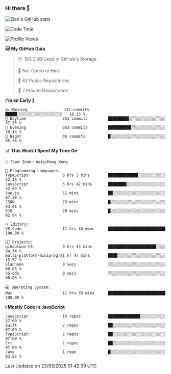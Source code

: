 ### Hi there 👋

![Elan's GitHub stats](https://github-readme-stats.vercel.app/api?username=elaninhust&rank_icon=github)

<!--START_SECTION:waka-->
![Code Time](http://img.shields.io/badge/Code%20Time-758%20hrs%2017%20mins-blue)

![Profile Views](http://img.shields.io/badge/Profile%20Views-0-blue)

**🐱 My GitHub Data** 

> 📦 103.3 kB Used in GitHub's Storage 
 > 
> 🚫 Not Opted to Hire
 > 
> 📜 63 Public Repositories 
 > 
> 🔑 7 Private Repositories 
 > 
**I'm an Early 🐤** 

```text
🌞 Morning                122 commits         █████░░░░░░░░░░░░░░░░░░░░   18.15 % 
🌆 Daytime                251 commits         █████████░░░░░░░░░░░░░░░░   37.35 % 
🌃 Evening                263 commits         ██████████░░░░░░░░░░░░░░░   39.14 % 
🌙 Night                  36 commits          █░░░░░░░░░░░░░░░░░░░░░░░░   05.36 % 
```


📊 **This Week I Spent My Time On** 

```text
🕑︎ Time Zone: Asia/Hong_Kong

💬 Programming Languages: 
TypeScript               6 hrs 3 mins        █████████████░░░░░░░░░░░░   52.48 % 
JavaScript               3 hrs 42 mins       ████████░░░░░░░░░░░░░░░░░   32.03 % 
Vue.js                   51 mins             ██░░░░░░░░░░░░░░░░░░░░░░░   07.38 % 
JSON                     23 mins             █░░░░░░░░░░░░░░░░░░░░░░░░   03.41 % 
EJS                      20 mins             █░░░░░░░░░░░░░░░░░░░░░░░░   02.94 % 

🔥 Editors: 
VS Code                  11 hrs 33 mins      █████████████████████████   100.00 % 

🐱‍💻 Projects: 
qihooloan-h5             9 hrs 44 mins       █████████████████████░░░░   84.34 % 
multi-platform-miniprogra1 hr 47 mins        ████░░░░░░░░░░░░░░░░░░░░░   15.57 % 
Elannnnn                 0 secs              ░░░░░░░░░░░░░░░░░░░░░░░░░   00.05 % 
h5-cdn                   0 secs              ░░░░░░░░░░░░░░░░░░░░░░░░░   00.03 % 

💻 Operating System: 
Mac                      11 hrs 33 mins      █████████████████████████   100.00 % 
```

**I Mostly Code in JavaScript** 

```text
JavaScript               15 repos            ██████████████░░░░░░░░░░░   57.69 % 
Swift                    2 repos             ██░░░░░░░░░░░░░░░░░░░░░░░   07.69 % 
TypeScript               2 repos             ██░░░░░░░░░░░░░░░░░░░░░░░   07.69 % 
C++                      2 repos             ██░░░░░░░░░░░░░░░░░░░░░░░   07.69 % 
Java                     1 repo              █░░░░░░░░░░░░░░░░░░░░░░░░   03.85 % 
```




 Last Updated on 23/05/2025 01:42:39 UTC
<!--END_SECTION:waka-->
